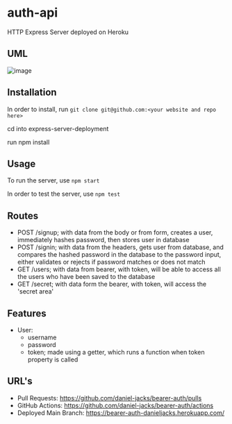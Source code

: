 # auth-api

HTTP Express Server deployed on Heroku

## UML
![image](uml-basic-auth.png)
## Installation

In order to install, run ```git clone git@github.com:<your website and repo here>```

cd into express-server-deployment

run npm install

## Usage

To run the server, use ```npm start```

In order to test the server, use ```npm test```

## Routes
- POST /signup; with data from the body or from form, creates a user, immediately hashes password, then stores user in database
- POST /signin; with data from the headers, gets user from database, and compares the hashed password in the database to the password input, either validates or rejects if password matches or does not match
- GET /users; with data from bearer, with token, will be able to access all the users who have been saved to the database
- GET /secret; with data form the bearer, with token, will access the 'secret area'

## Features
- User:
  - username
  - password
  - token; made using a getter, which runs a function when token property is called

## URL's

- Pull Requests: https://github.com/daniel-jacks/bearer-auth/pulls
- GitHub Actions: https://github.com/daniel-jacks/bearer-auth/actions
- Deployed Main Branch: https://bearer-auth-danieljacks.herokuapp.com/